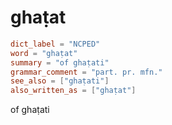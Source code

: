 # ghaṭat

``` toml
dict_label = "NCPED"
word = "ghaṭat"
summary = "of ghaṭati"
grammar_comment = "part. pr. mfn."
see_also = ["ghaṭati"]
also_written_as = ["ghaṭat"]
```

of ghaṭati

